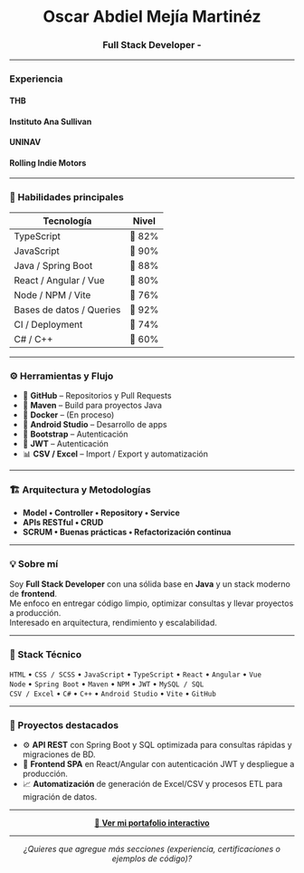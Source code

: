 <h1 align="center">Oscar Abdiel Mejía Martinéz</h1>
<h3 align="center">Full Stack Developer -</h3>

---

<h3 aling="center">Experiencia</h3>
<h4>THB</h4>
<h4>Instituto Ana Sullivan</h4>
<h4>UNINAV</h4>
<h4>Rolling Indie Motors</h4>

---

### 🧠 Habilidades principales
| Tecnología | Nivel |
|-------------|--------|
| TypeScript | 🔹 82% |
| JavaScript | 🔹 90% |
| Java / Spring Boot | 🔹 88% |
| React / Angular / Vue | 🔹 80% |
| Node / NPM / Vite | 🔹 76% |
| Bases de datos / Queries | 🔹 92% |
| CI / Deployment | 🔹 74% |
| C# / C++ | 🔹 60% |

---

### ⚙️ Herramientas y Flujo
- 🐙 **GitHub** – Repositorios y Pull Requests  
- 🧩 **Maven** – Build para proyectos Java  
- 🐳 **Docker** – (En proceso)  
- 📱 **Android Studio** – Desarrollo de apps
- 🎨 **Bootstrap** – Autenticación  
- 🔐 **JWT** – Autenticación  
- 📊 **CSV / Excel** – Import / Export y automatización

---

### 🏗️ Arquitectura y Metodologías
- **Model • Controller • Repository • Service**
- **APIs RESTful • CRUD**
- **SCRUM • Buenas prácticas • Refactorización continua**

---

### 💡 Sobre mí
Soy **Full Stack Developer** con una sólida base en **Java** y un stack moderno de **frontend**.  
Me enfoco en entregar código limpio, optimizar consultas y llevar proyectos a producción.  
Interesado en arquitectura, rendimiento y escalabilidad.

---

### 🧩 Stack Técnico
`HTML` • `CSS / SCSS` • `JavaScript` • `TypeScript` • `React` • `Angular` • `Vue`  
`Node` • `Spring Boot` • `Maven` • `NPM` • `JWT` • `MySQL / SQL`  
`CSV / Excel` • `C#` • `C++` • `Android Studio` • `Vite` • `GitHub`

---

### 🚀 Proyectos destacados
- ⚙️ **API REST** con Spring Boot y SQL optimizada para consultas rápidas y migraciones de BD.  
- 🎨 **Frontend SPA** en React/Angular con autenticación JWT y despliegue a producción.  
- 📈 **Automatización** de generación de Excel/CSV y procesos ETL para migración de datos.

---

<p align="center">
  <a href="https://abdiel-mejia.github.io/portfolio" target="_blank">
    🎯 <b>Ver mi portafolio interactivo</b>
  </a>
</p>

---

<p align="center">
  <i>¿Quieres que agregue más secciones (experiencia, certificaciones o ejemplos de código)?</i>
</p>
